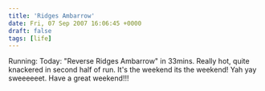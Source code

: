 ```yaml
---
title: 'Ridges Ambarrow'
date: Fri, 07 Sep 2007 16:06:45 +0000
draft: false
tags: [life]
---
```


Running: Today: "Reverse Ridges Ambarrow" in 33mins. Really hot, quite knackered in second half of run. It's the weekend its the weekend! Yah yay sweeeeeet. Have a great weekend!!!